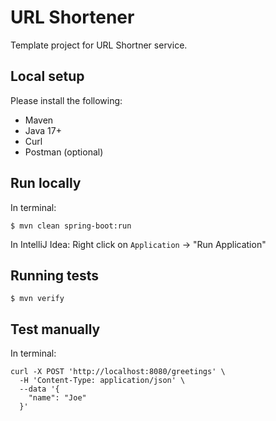 # URL Shortener

Template project for URL Shortner service.

## Local setup

Please install the following:

* Maven
* Java 17+
* Curl
* Postman (optional)

## Run locally

In terminal:

```
$ mvn clean spring-boot:run
```

In IntelliJ Idea: Right click on `Application` -> "Run Application"

## Running tests

```
$ mvn verify
```

## Test manually

In terminal:

```
curl -X POST 'http://localhost:8080/greetings' \
  -H 'Content-Type: application/json' \
  --data '{
    "name": "Joe"
  }'
```

